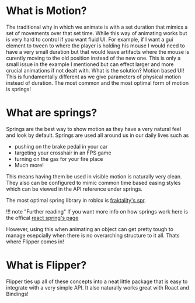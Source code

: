 <h1> What is Motion? </h1>

The traditional why in which we animate is with a set duration that mimics a set  of movements over that set time. While this way of animating works but is very hard to control if you want fluid UI. For example, if I want a gui element to tween to where the player is holding his mouse I would need to have a very small duration but that would leave artifacts where the mouse is curently moving to the old position instead of the new one. This is only a small issue in the example I mentioned but can effect larger and more crucial animations if not dealt with. What is the solution? Motion based UI! This is fundamentally different as we give parameters of physical motion instead of duration. The most common and the most optimal form of motion is springs!

<h1> What are springs?</h1>

Springs are the best way to show motion as they have a very natural feel and look by default. Springs are used all around us in our daily lives such as 

* pushing on the brake pedal in your car
* targeting your crosshair in an FPS game
* turning on the gas for your fire place
* Much more!

This means having them be used in visible motion is naturally very clean. They also can be configured to mimic common time based easing styles which can be viewed in the API reference under springs.

The most optimal spring library in roblox is [fraktality's spr](https://github.com/fraktality/spr).

!!! note "Further reading"
    If you want more info on how springs work here is the offical [react spring's page](https://react-spring.io/)
    
However, using this when animating an object can get pretty tough to manage esepcially when there is no overarching structure to it all. Thats where Flipper comes in!

<h1> What is Flipper? </h1>

Flipper ties up all of these concepts into a neat little package that is easy to integrate with a very simple API. It also naturally works great with Roact and Bindings!